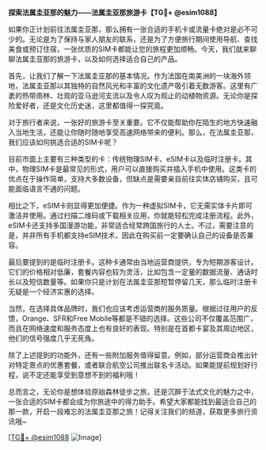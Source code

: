 **探索法属圭亚那的魅力——法属圭亚那旅游卡【TG💪+ @esim1088】**

如果你正计划前往法属圭亚那，那么拥有一张合适的手机卡或流量卡绝对是必不可少的。无论是为了保持与家人朋友的联系，还是为了方便旅行期间使用导航、查找美食或预订住宿，一张优质的SIM卡都能让您的旅程更加顺畅。今天，我们就来聊聊法属圭亚那的旅游卡，以及如何选择适合自己的产品。

首先，让我们了解一下法属圭亚那的基本情况。作为法国在南美洲的一块海外领地，法属圭亚那以其独特的自然风光和丰富的文化遗产吸引着无数游客。这里有广袤的热带雨林、壮观的亚马逊河支流以及令人叹为观止的动植物资源。无论你是探险爱好者，还是文化历史迷，这里都值得一探究竟。

对于旅行者来说，一张好的旅游卡至关重要。它不仅能帮助你在陌生的地方快速融入当地生活，还能让你随时随地享受高速网络带来的便利。那么，在法属圭亚那，我们应该如何挑选合适的SIM卡呢？

目前市面上主要有三种类型的卡：传统物理SIM卡、eSIM卡以及临时注册卡。其中，物理SIM卡是最常见的形式，用户可以直接购买并插入手机中使用。这类卡的优点在于操作简单，支持大多数设备，但缺点是需要亲自前往实体店铺购买，且可能面临语言不通的问题。

相比之下，eSIM卡则显得更加便捷。作为一种虚拟SIM卡，它无需实体卡片即可激活并使用。通过扫描二维码或下载相关应用，你就能轻松完成注册流程。此外，eSIM卡还支持多国漫游功能，非常适合经常跨国旅行的人士。不过，需要注意的是，并非所有手机都支持eSIM技术，因此在购买前一定要确认自己的设备是否兼容。

最后要提到的是临时注册卡。这种卡通常由当地运营商提供，专为短期游客设计。它们的价格相对低廉，套餐内容也较为灵活，比如包含一定量的数据流量、通话时长以及短信数量等。如果你只是计划在法属圭亚那短暂停留几天，那么临时注册卡无疑是一个经济实惠的选择。

当然，在选择具体品牌时，我们也应该考虑运营商的服务质量。根据过往用户的反馈，Orange、SFR和Free Mobile等都是不错的选择。这些公司不仅覆盖范围广，而且在网络速度和服务态度上也有良好的表现。特别是在首都卡宴及其周边地区，他们的信号强度几乎无死角。

除了上述提到的功能外，还有一些附加服务值得留意。例如，部分运营商会推出针对特定景点的优惠套餐，或者联合航空公司推出联名卡活动。如果能提前规划好行程，说不定还能享受到意想不到的福利哦！

总而言之，无论你是想体验原始森林徒步之旅，还是沉醉于法式文化的魅力之中，一张合适的SIM卡都会成为你旅途中的得力助手。希望大家都能找到最适合自己的那一款，开启一段难忘的法属圭亚那之旅！记得关注我们的频道，获取更多旅行资讯哦~

[[TG💪+ @esim1088](https://t.me/s/esim1088) ![Image](https://i.postimg.cc/4NQfJmqS/Snipaste-2025-05-13-00-14-12.png)]